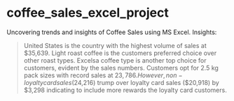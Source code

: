 # coffee_sales_excel_project
Uncovering trends and insights of Coffee Sales using MS Excel.
Insights:
> United States is the country with the highest volume of sales at $35,639.
> Light roast coffee is the customers preferred choice over other roast types.
> Excelsa coffee type is another top choice for customers, evident by the sales numbers.
> Customers opt for 2.5 kg pack sizes with record sales at $23,786.
> However, non-loyalty card sales ($24,216) trump over loyalty card sales ($20,918) by $3,298 indicating to include more rewards the loyalty card customers.
